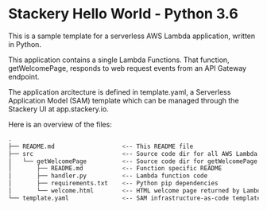 # Stackery Hello World - Python 3.6

This is a sample template for a serverless AWS Lambda application, written in Python.

This application contains a single Lambda Functions.  That function, getWelcomePage,
responds to web request events from an API Gateway endpoint.

The application arcitecture is defined in template.yaml, a Serverless
Application Model (SAM) template which can be managed through the Stackery UI
at app.stackery.io.

Here is an overview of the files:

```bash
.
├── README.md                   <-- This README file
├── src                         <-- Source code dir for all AWS Lambda functions
│   └── getWelcomePage          <-- Source code dir for getWelcomePage function
│       ├── README.md           <-- Function specific README
│       ├── handler.py          <-- Lambda function code
│       ├── requirements.txt    <-- Python pip dependencies
│       └── welcome.html        <-- HTML welcome page returned by Lambda function
└── template.yaml               <-- SAM infrastructure-as-code template
```

